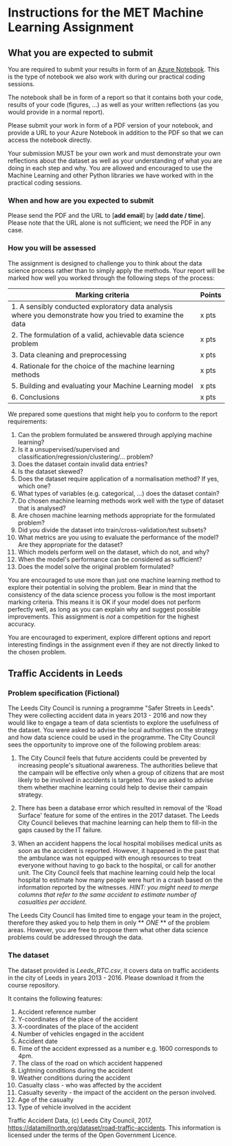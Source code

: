 # Instructions for the MET Machine Learning Assignment

## What you are expected to submit

You are required to submit your results in form of an [Azure Notebook](https://notebooks.azure.com/). This is the type of notebook we also work with during our practical coding sessions.

The notebook shall be in form of a report so that it contains both your code, results of your code (figures, ...) as well as your written reflections (as you would provide in a normal report).

Please submit your work in form of a PDF version of your notebook, and provide a URL to your Azure Notebook in addition to the PDF so that we can access the notebook directly.

Your submission MUST be your own work and must demonstrate your own reflections about the dataset as well as your understanding of what you are doing in each step and why. You are allowed and encouraged to use the Machine Learning and other Python libraries we have worked with in the practical coding sessions.

### When and how are you expected to submit

Please send the PDF and the URL to [**add email**] by [**add date / time**].
Please note that the URL alone is not sufficient; we need the PDF in any case.

### How you will be assessed

The assignment is designed to challenge you to think about the data science process rather than to simply apply the methods. Your report will be marked how well you worked through the following steps of the process:

|Marking criteria|Points|
|------|------|
|1. A sensibly conducted exploratory data analysis where you demonstrate how you tried to examine the data|x pts|
|2. The formulation of a valid, achievable data science problem|x pts|
|3. Data cleaning and preprocessing|x pts|
|4. Rationale for the choice of the machine learning methods|x pts|
|5. Building and evaluating your Machine Learning model |x pts|
|6. Conclusions|x pts|

We prepared some questions that might help you to conform to the report requirements:

1. Can the problem formulated be answered through applying machine learning?
2. Is it a unsupervised/supervised and classification/regression/clustering/... problem?
3. Does the dataset contain invalid data entries?
4. Is the dataset skewed?
5. Does the dataset require application of a normalisation method? If yes, which one?
6. What types of variables (e.g. categorical, ...) does the dataset contain?
7. Do chosen machine learning methods work well with the type of dataset that is analysed?
8. Are chosen machine learning methods appropriate for the formulated problem?
9. Did you divide the dataset into train/cross-validation/test subsets?
10. What metrics are you using to evaluate the performance of the model? Are they appropriate for the dataset?
11. Which models perform well on the dataset, which do not, and why?
12. When the model's performance can be considered as sufficient?
13. Does the model solve the original problem formulated?

You are encouraged to use more than just one machine learning method to explore their potential in solving the problem. Bear in mind that the consistency of the data science process you follow is the most important marking criteria. This means it is OK if your model does not perform perfectly well, as long as you can explain why and suggest possible improvements. This assignment is _not_ a competition for the highest accuracy.

You are encouraged to experiment, explore different options and report interesting findings in the assignment even if they are not directly linked to the chosen problem.

## Traffic Accidents in Leeds

### Problem specification (Fictional)
The Leeds City Council is running a programme "Safer Streets in Leeds". They were collecting accident data in years 2013 - 2016 and now they would like to engage a team of data scientists to explore the usefulness of the dataset. You were asked to advise the local authorities on the strategy and how data science could be used in the programme. The City Council sees the opportunity to improve one of the following problem areas:

1. The City Council feels that future accidents could be prevented by increasing people's situational awareness. The authorities believe that the campain will be effective only when a group of citizens that are most likely to be involved in accidents is targeted. You are asked to advise them whether machine learning could help to devise their campain strategy.

2. There has been a database error which resulted in removal of the 'Road Surface' feature for some of the entires in the 2017 dataset. The Leeds City Council believes that machine learning can help them to fill-in the gaps caused by the IT failure.

3. When an accident happens the local hospital mobilises medical units as soon as the accident is reported. However, it happened in the past that the ambulance was not equipped with enough resources to treat everyone without having to go back to the hospital, or call for another unit. The City Council feels that machine learning could help the local hospital to estimate how many people were hurt in a crash based on the information reported by the witnesses. *HINT: you might need to merge columns that refer to the same accident to estimate number of casualties per accident*.

The Leeds City Council has limited time to engage your team in the project, therefore they asked you to help them in only ** *ONE* ** of the problem areas. However, you are free to propose them what other data science problems could be addressed through the data.

### The dataset

The dataset provided is *Leeds_RTC.csv*, it covers data on traffic accidents in the city of Leeds in years 2013 - 2016. Please download it from the course repository.

It contains the following features:
1. Accident reference number
2. Y-coordinates of the place of the accident
3. X-coordinates of the place of the accident
4. Number of vehicles engaged in the accident
5. Accident date
6. Time of the accident expressed as a number e.g. 1600 corresponds to 4pm.
7. The class of the road on which accident happened
8. Lightning conditions during the accident
9. Weather conditions during the accident
10. Casualty class - who was affected by the accident
11. Casualty severity - the impact of the accident on the person involved.
12. Age of the casualty
13. Type of vehicle involved in the accident

Traffic Accident Data, (c) Leeds City Council, 2017, https://datamillnorth.org/dataset/road-traffic-accidents. This information is licensed under the terms of the Open Government Licence.
